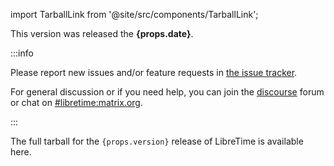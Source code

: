import TarballLink from '@site/src/components/TarballLink';

<p>This version was released the <strong>{props.date}</strong>.</p>

:::info

Please report new issues and/or feature requests in [the issue tracker](https://github.com/libretime/libretime/issues).

For general discussion or if you need help, you can join the [discourse](https://discourse.libretime.org/) forum or chat on [#libretime:matrix.org](https://matrix.to/#/#libretime:matrix.org).

:::

<p>
The full tarball for the <code>{props.version}</code> release of
LibreTime is available <TarballLink version={props.version}>here</TarballLink>.
</p>
